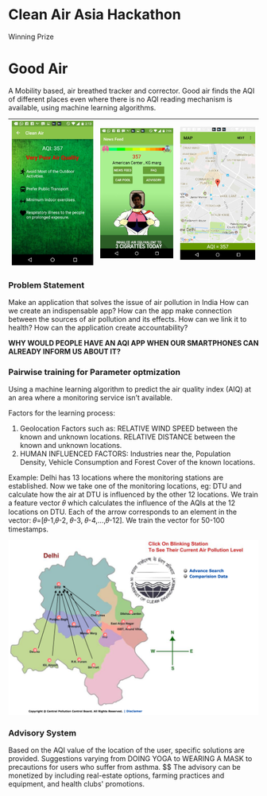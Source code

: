 # Clean Air Asia Hackathon
Winning Prize

# Good Air
A Mobility based, air breathed tracker and corrector. Good air finds the AQI of different places even where there is no AQI reading mechanism is available, using machine learning algorithms.

| <img src="./images/app-screen-1.png"> | <img src="./images/app-screen-2.png"> | <img src="./images/app-screen-3.png"> |
| ---- | ---- | ---- |

### Problem Statement
Make an application that solves the issue of air pollution in India
How can we create an indispensable app?
How can the app make connection between the sources of air pollution and its effects.
How can we link it to health?
How can the application create accountability?

<b>WHY WOULD PEOPLE HAVE AN AQI APP WHEN OUR SMARTPHONES CAN ALREADY INFORM US ABOUT IT?</b>

### Pairwise training for Parameter optmization

Using a machine learning algorithm to predict the air quality index (AIQ) at an area where a monitoring service isn’t available.

Factors for the learning process:

1. Geolocation Factors such as: RELATIVE WIND SPEED between the known and unknown locations. RELATIVE DISTANCE between the known and unknown locations.
2. HUMAN INFLUENCED FACTORS: Industries near the, Population Density, Vehicle Consumption and Forest Cover of the known locations.

Example: Delhi has 13 locations where the monitoring stations are established.
Now we take one of the monitoring locations,      eg: DTU and calculate how the air at DTU is influenced by the other 12 locations.
We train a feature vector 𝜃 which calculates the influence of the AQIs at the 12 locations on DTU. Each of the arrow corresponds to an element in the vector: 𝜃=[𝜃-1,𝜃-2, 𝜃-3, 𝜃-4,...,𝜃-12]. We train the vector for 50-100 timestamps.

<img src='./images/method-descriptor.png'>

### Advisory System

Based on the AQI value of the location of the user, specific solutions are provided.
Suggestions varying from DOING YOGA to WEARING A MASK to precautions for users who suffer from asthma.
$$ The advisory can be monetized by including real-estate options, farming practices and equipment, and health clubs' promotions.

